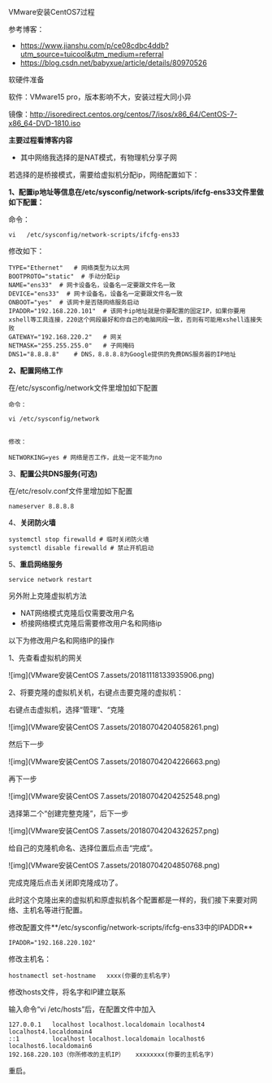 VMware安装CentOS7过程

参考博客：

- https://www.jianshu.com/p/ce08cdbc4ddb?utm_source=tuicool&utm_medium=referral
- https://blog.csdn.net/babyxue/article/details/80970526

软硬件准备

软件：VMware15 pro，版本影响不大，安装过程大同小异

镜像：http://isoredirect.centos.org/centos/7/isos/x86_64/CentOS-7-x86_64-DVD-1810.iso

**主要过程看博客内容**

- 其中网络我选择的是NAT模式，有物理机分享子网

若选择的是桥接模式，需要给虚拟机分配ip，网络配置如下：

**1、配置ip地址等信息在/etc/sysconfig/network-scripts/ifcfg-ens33文件里做如下配置：**

 命令：

```
vi   /etc/sysconfig/network-scripts/ifcfg-ens33
```

修改如下：

```
TYPE="Ethernet"   # 网络类型为以太网
BOOTPROTO="static"  # 手动分配ip
NAME="ens33"  # 网卡设备名，设备名一定要跟文件名一致
DEVICE="ens33"  # 网卡设备名，设备名一定要跟文件名一致
ONBOOT="yes"  # 该网卡是否随网络服务启动
IPADDR="192.168.220.101"  # 该网卡ip地址就是你要配置的固定IP，如果你要用xshell等工具连接，220这个网段最好和你自己的电脑网段一致，否则有可能用xshell连接失败
GATEWAY="192.168.220.2"   # 网关
NETMASK="255.255.255.0"   # 子网掩码
DNS1="8.8.8.8"    # DNS，8.8.8.8为Google提供的免费DNS服务器的IP地址
```

**2、配置网络工作**

在/etc/sysconfig/network文件里增加如下配置

```
命令：
 
vi /etc/sysconfig/network
 
 
修改：
 
NETWORKING=yes # 网络是否工作，此处一定不能为no
```

3、**配置公共DNS服务(可选)**

在/etc/resolv.conf文件里增加如下配置

```
nameserver 8.8.8.8
```

4、**关闭防火墙**

```
systemctl stop firewalld # 临时关闭防火墙
systemctl disable firewalld # 禁止开机启动
```

5、**重启网络服务**

```
service network restart
```



另外附上克隆虚拟机方法

- NAT网络模式克隆后仅需要改用户名
- 桥接网络模式克隆后需要修改用户名和网络ip

以下为修改用户名和网络IP的操作

1、先查看虚拟机的网关

![img](VMware安装CentOS 7.assets/20181118133935906.png)

2、将要克隆的虚拟机关机，右键点击要克隆的虚拟机：

右键点击虚拟机，选择“管理”、“克隆

![img](VMware安装CentOS 7.assets/20180704204058261.png)

然后下一步

![img](VMware安装CentOS 7.assets/20180704204226663.png)

再下一步

![img](VMware安装CentOS 7.assets/20180704204252548.png)

选择第二个“创建完整克隆”，后下一步

![img](VMware安装CentOS 7.assets/20180704204326257.png)

给自己的克隆机命名、选择位置后点击“完成”。

![img](VMware安装CentOS 7.assets/20180704204850768.png)

完成克隆后点击关闭即克隆成功了。

此时这个克隆出来的虚拟机和原虚拟机各个配置都是一样的，我们接下来要对网络、主机名等进行配置。

 修改配置文件**/etc/sysconfig/network-scripts/ifcfg-ens33中的IPADDR**

```
IPADDR="192.168.220.102" 
```

修改主机名：

```
hostnamectl set-hostname   xxxx(你要的主机名字)
```

 修改hosts文件，将名字和IP建立联系

输入命令“vi /etc/hosts”后，在配置文件中加入

```
127.0.0.1   localhost localhost.localdomain localhost4 localhost4.localdomain4
::1         localhost localhost.localdomain localhost6 localhost6.localdomain6
192.168.220.103（你所修改的主机IP）   xxxxxxxx(你要的主机名字)
```

重启。

